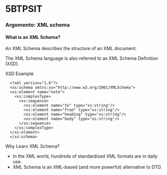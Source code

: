# 5BTPSIT
<h3>Argomento: XML schema</h3>
<h4>What is an XML Schema?</h4>
<p>An XML Schema describes the structure of an XML document.</p>
<p>The XML Schema language is also referred to as XML Schema Definition (XSD).</p>
<p>XSD Example</p>

      <?xml version="1.0"?>
      <xs:schema xmlns:xs="http://www.w3.org/2001/XMLSchema">
      <xs:element name="note">
        <xs:complexType>
          <xs:sequence>
            <xs:element name="to" type="xs:string"/>
            <xs:element name="from" type="xs:string"/>
            <xs:element name="heading" type="xs:string"/>
            <xs:element name="body" type="xs:string"/>
          </xs:sequence>
        </xs:complexType>
      </xs:element>
      </xs:schema>



<p>Why Learn XML Schema? </p>
<ul>
        <li>In the XML world, hundreds of standardized XML formats are in daily use. </li>
        <li> XML Schema is an XML-based (and more powerful) alternative to DTD.</li>
</ul>





